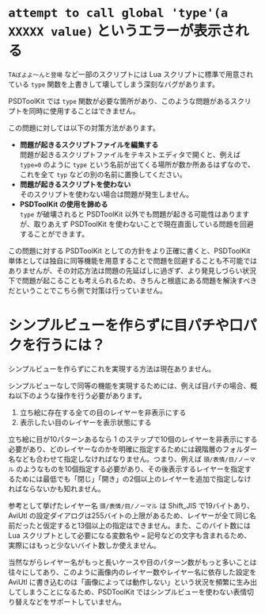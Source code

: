 # `attempt to call global 'type'(a XXXXX value)` というエラーが表示される

`TAぽよよ～んと登場` など一部のスクリプトには Lua スクリプトに標準で用意されている `type` 関数を上書きして壊してしまう深刻なバグがあります。

PSDToolKit では `type` 関数が必要な箇所があり、このような問題があるスクリプトを同時に使用することはできません。

この問題に対しては以下の対策方法があります。

- **問題が起きるスクリプトファイルを編集する**  
問題が起きるスクリプトファイルをテキストエディタで開くと、例えば `type=0` のように `type` という名前が出てくる場所が数か所あるはずなので、これを全て `typ` などの別の名前に置換してください。  
- **問題が起きるスクリプトを使わない**  
そのスクリプトを使わない場合は問題が発生しません。
- **PSDToolKit の使用を諦める**  
`type` が破壊されると PSDToolKit 以外でも問題が起きる可能性はありますが、取りあえず PSDToolKit を使わないことで現在直面している問題を回避することができます。

この問題に対する PSDToolKit としての方針をより正確に書くと、PSDToolKit 単体としては独自に同等機能を用意することで問題を回避することも不可能ではありませんが、その対応方法は問題の先延ばしに過ぎず、より発見しづらい状況下で問題が起こることも考えられるため、きちんと根底にある問題を解決すべきだということでこちら側で対策は行っていません。

# シンプルビューを作らずに目パチや口パクを行うには？

シンプルビューを作らずにこれを実現する方法は現在ありません。

シンプルビューなしで同等の機能を実現するためには、例えば目パチの場合、概ね以下のような操作を行う必要があります。

1. 立ち絵に存在する全ての目のレイヤーを非表示にする
2. 表示したい目のレイヤーを表示状態にする

立ち絵に目が10パターンあるなら 1 のステップで10個のレイヤーを非表示にする必要があり、どのレイヤーなのかを明確に指定するためには親階層のフォルダー名なども合わせて指定しなければなりません。つまり、例えば `頭/表情/目/ノーマル` のようなものを10個指定する必要があり、その後表示するレイヤーを指定するためには最低でも「閉じ」「開き」の2個以上のレイヤーを追加で指定しなければならないかも知れません。

参考として挙げたレイヤー名 `頭/表情/目/ノーマル` は Shift_JIS で19バイトあり、AviUtl の設定ダイアログは255バイトの上限があるため、レイヤーが全て同じ名前だったと仮定すると13個以上の指定はできません。また、このバイト数には Lua スクリプトとして必要になる変数名や `=` 記号などの文字も含まれるため、実際にはもっと少ないバイト数しか使えません。

当然ながらレイヤー名がもっと長いケースや目のパターン数がもっと多いことは往々にしてあり、このように画像内のレイヤー数やレイヤー名に依存した設定を AviUtl に書き込むのは「画像によっては動作しない」という状況を頻繁に生み出してしまうことになるため、PSDToolKit ではシンプルビューを使わない表情切り替えなどをサポートしていません。